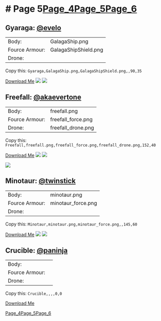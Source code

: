 # # Page 5[Page_4](./Page_4.md)[Page_5](./Page_5.md)[Page_6](./Page_6.md)
## **Gyaraga**: [@evelo](https://discord.com/users/110564152539377664)
 |  |  |
 | --- | --- |
 | Body: | GalagaShip.png |
 | Fource Armour: | GalagaShipShield.png |
 | Drone: |  |

Copy this: `Gyaraga,GalagaShip.png,GalagaShipShield.png,,90,35`

[Download Me](../assets/zips/Gyaraga.zip)
![](../custom_skins/GalagaShip.png)
![](../custom_skins/GalagaShipShield.png)



## **Freefall**: [@akaevertone](https://discord.com/users/235458820845862912)
 |  |  |
 | --- | --- |
 | Body: | freefall.png |
 | Fource Armour: | freefall_force.png |
 | Drone: | freefall_drone.png |

Copy this: `Freefall,freefall.png,freefall_force.png,freefall_drone.png,152,40`

[Download Me](../assets/zips/Freefall.zip)
![](../custom_skins/freefall.png)
![](../custom_skins/freefall_force.png)

![](../custom_skins/freefall_drone.png)


## **Minotaur**: [@twinstick](https://discord.com/users/538017698861547521)
 |  |  |
 | --- | --- |
 | Body: | minotaur.png |
 | Fource Armour: | minotaur_force.png |
 | Drone: |  |

Copy this: `Minotaur,minotaur.png,minotaur_force.png,,145,60`

[Download Me](../assets/zips/Minotaur.zip)
![](../custom_skins/minotaur.png)
![](../custom_skins/minotaur_force.png)



## **Crucible**: [@paninja](https://discord.com/users/)
 |  |  |
 | --- | --- |
 | Body: |  |
 | Fource Armour: |  |
 | Drone: |  |

Copy this: `Crucible,,,,0,0`

[Download Me](../assets/zips/Crucible.zip)


[Page_4](./Page_4.md)[Page_5](./Page_5.md)[Page_6](./Page_6.md)